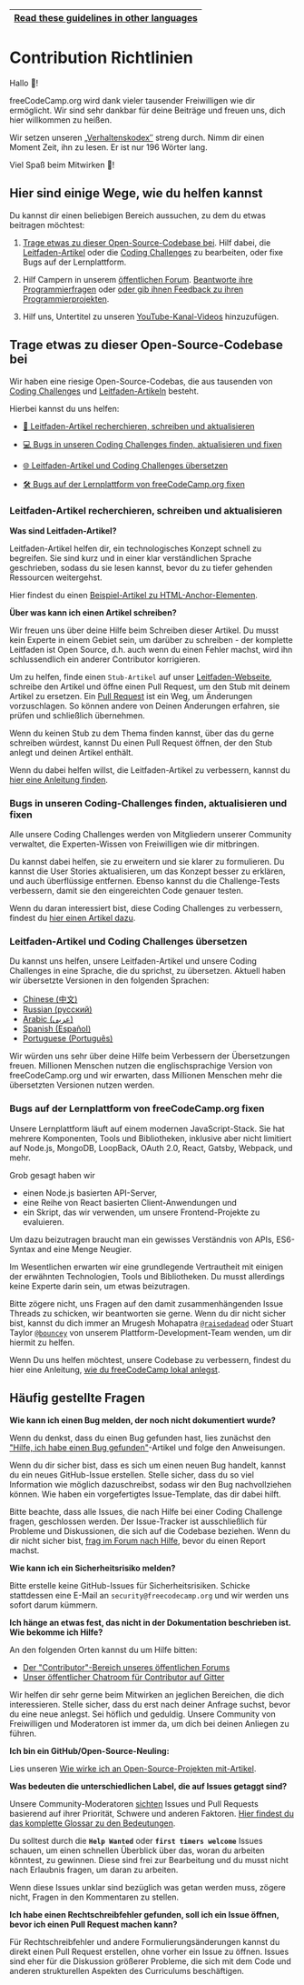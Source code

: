<!-- do not translate this -->
| [Read these guidelines in other languages](/docs/i18n-languages) |
|-|
<!-- do not translate this -->

# Contribution Richtlinien

Hallo 👋!

freeCodeCamp.org wird dank vieler tausender Freiwilligen wie dir ermöglicht. Wir sind sehr dankbar für deine Beiträge und freuen uns, dich hier willkommen zu heißen.

Wir setzen unseren [„Verhaltenskodex″](https://www.freecodecamp.org/code-of-conduct) streng durch. Nimm dir einen Moment Zeit, ihn zu lesen. Er ist nur 196 Wörter lang.

Viel Spaß beim Mitwirken 🎉!

## Hier sind einige Wege, wie du helfen kannst

Du kannst dir einen beliebigen Bereich aussuchen, zu dem du etwas beitragen möchtest:

1. [Trage etwas zu dieser Open-Source-Codebase bei](#Trage-etwas-zu-dieser-Open-Source-Codebase-bei). Hilf dabei, die [Leitfaden-Artikel](https://guide.freecodecamp.org/) oder die [Coding Challenges](https://learn.freecodecamp.org/) zu bearbeiten, oder fixe Bugs auf der Lernplattform.

2. Hilf Campern in unserem [öffentlichen Forum](https://www.freecodecamp.org/forum/). [Beantworte ihre Programmierfragen](https://www.freecodecamp.org/forum/?max_posts=1) oder [oder gib ihnen Feedback zu ihren Programmierprojekten](https://www.freecodecamp.org/forum/c/project-feedback?max_posts=1).

3. Hilf uns, Untertitel zu unseren [YouTube-Kanal-Videos](https://www.youtube.com/channel/UC8butISFwT-Wl7EV0hUK0BQ/videos) hinzuzufügen.

## Trage etwas zu dieser Open-Source-Codebase bei

Wir haben eine riesige Open-Source-Codebas, die aus tausenden von [Coding Challenges](https://learn.freecodecamp.org) und [Leitfaden-Artikeln](https://guide.freecodecamp.org) besteht.

Hierbei kannst du uns helfen:

- [📝 Leitfaden-Artikel recherchieren, schreiben und aktualisieren](#leitfaden-artikel-recherchieren-schreiben-und-aktualisieren)

- [💻 Bugs in unseren Coding Challenges finden, aktualisieren und fixen](#bugs-in-unseren-coding-challenges-finden-aktualisieren-und-fixen)

- [🌐 Leitfaden-Artikel und Coding Challenges übersetzen](#leitfaden-artikel-und-coding-challenges-übersetzen)

- [🛠 Bugs auf der Lernplattform von freeCodeCamp.org fixen](#Bugs-auf-der-Lernplattform-von-freecodecamporg-fixen)

### Leitfaden-Artikel recherchieren, schreiben und aktualisieren

**Was sind Leitfaden-Artikel?**

Leitfaden-Artikel helfen dir, ein technologisches Konzept schnell zu begreifen. Sie sind kurz und in einer klar verständlichen Sprache geschrieben, sodass du sie lesen kannst, bevor du zu tiefer gehenden Ressourcen weitergehst.

Hier findest du einen [Beispiel-Artikel zu HTML-Anchor-Elementen](https://github.com/freeCodeCamp/freeCodeCamp/blob/master/guide/english/html/elements/a-tag/index.md).

**Über was kann ich einen Artikel schreiben?**

Wir freuen uns über deine Hilfe beim Schreiben dieser Artikel. Du musst kein Experte in einem Gebiet sein, um darüber zu schreiben - der komplette Leitfaden ist Open Source, d.h. auch wenn du einen Fehler machst, wird ihn schlussendlich ein anderer Contributor korrigieren.

Um zu helfen, finde einen `Stub-Artikel` auf unser [Leitfaden-Webseite](https://guide.freecodecamp.org), schreibe den Artikel und öffne einen Pull Request, um den Stub mit deinem Artikel zu ersetzen. Ein [Pull Request](https://help.github.com/articles/about-pull-requests/) ist ein Weg, um Änderungen vorzuschlagen. So können andere von Deinen Änderungen erfahren, sie prüfen und schließlich übernehmen.

Wenn du keinen Stub zu dem Thema finden kannst, über das du gerne schreiben würdest, kannst Du einen Pull Request öffnen, der den Stub anlegt und deinen Artikel enthält.

Wenn du dabei helfen willst, die Leitfaden-Artikel zu verbessern, kannst du [hier eine Anleitung finden](/docs/how-to-work-on-guide-articles.md).

### Bugs in unseren Coding-Challenges finden, aktualisieren und fixen

Alle unsere Coding Challenges werden von Mitgliedern unserer Community verwaltet, die Experten-Wissen von Freiwilligen wie dir mitbringen.

Du kannst dabei helfen, sie zu erweitern und sie klarer zu formulieren. Du kannst die User Stories aktualisieren, um das Konzept besser zu erklären, und auch überflüssige entfernen. Ebenso kannst du die Challenge-Tests verbessern, damit sie den eingereichten Code genauer testen.

Wenn du daran interessiert bist, diese Coding Challenges zu verbessern, findest du [hier einen Artikel dazu](/docs/how-to-work-on-coding-challenges.md).

### Leitfaden-Artikel und Coding Challenges übersetzen

Du kannst uns helfen, unsere Leitfaden-Artikel und unsere Coding Challenges in eine Sprache, die du sprichst, zu übersetzen. Aktuell haben wir übersetzte Versionen in den folgenden Sprachen:

- [Chinese (中文)](https://github.com/freeCodeCamp/freeCodeCamp/tree/master/curriculum/challenges/chinese)
- [Russian (русский)](https://github.com/freeCodeCamp/freeCodeCamp/tree/master/curriculum/challenges/russian)
- [Arabic (عربى)](https://github.com/freeCodeCamp/freeCodeCamp/tree/master/curriculum/challenges/arabic)
- [Spanish (Español)](https://github.com/freeCodeCamp/freeCodeCamp/tree/master/curriculum/challenges/spanish)
- [Portuguese (Português)](https://github.com/freeCodeCamp/freeCodeCamp/tree/master/curriculum/challenges/portuguese)

Wir würden uns sehr über deine Hilfe beim Verbessern der Übersetzungen freuen. Millionen Menschen nutzen die englischsprachige Version von freeCodeCamp.org und wir erwarten, dass Millionen Menschen mehr die übersetzten Versionen nutzen werden.

### Bugs auf der Lernplattform von freeCodeCamp.org fixen

Unsere Lernplattform läuft auf einem modernen JavaScript-Stack. Sie hat mehrere Komponenten, Tools und Bibliotheken, inklusive aber nicht limitiert auf Node.js, MongoDB, LoopBack, OAuth 2.0, React, Gatsby, Webpack, und mehr.

Grob gesagt haben wir

- einen Node.js basierten API-Server,
- eine Reihe von React basierten Client-Anwendungen und
- ein Skript, das wir verwenden, um unsere Frontend-Projekte zu evaluieren.

Um dazu beizutragen braucht man ein gewisses Verständnis von APIs, ES6-Syntax and eine Menge Neugier.

Im Wesentlichen erwarten wir eine grundlegende Vertrautheit mit einigen der erwähnten Technologien, Tools und Bibliotheken. Du musst allerdings keine Experte darin sein, um etwas beizutragen.

Bitte zögere nicht, uns Fragen auf den damit zusammenhängenden Issue Threads zu schicken, wir beantworten sie gerne. Wenn du dir nicht sicher bist, kannst du dich immer an Mrugesh Mohapatra [`@raisedadead`](https://github.com/raisedadead) oder Stuart Taylor [`@bouncey`](https://github.com/bouncey) von unserem Plattform-Development-Team wenden, um dir hiermit zu helfen.

Wenn Du uns helfen möchtest, unsere Codebase zu verbessern, findest du hier eine Anleitung, [wie du freeCodeCamp lokal anlegst](/docs/how-to-setup-freecodecamp-locally.md).

## Häufig gestellte Fragen

**Wie kann ich einen Bug melden, der noch nicht dokumentiert wurde?**

Wenn du denkst, dass du einen Bug gefunden hast, lies zunächst den ["Hilfe, ich habe einen Bug gefunden"](https://forum.freecodecamp.org/t/how-to-report-a-bug/19543)-Artikel und folge den Anweisungen.

Wenn du dir sicher bist, dass es sich um einen neuen Bug handelt, kannst du ein neues GitHub-Issue erstellen. Stelle sicher, dass du so viel Information wie möglich dazuschreibst, sodass wir den Bug nachvollziehen können. Wie haben ein vorgefertigtes Issue-Template, das dir dabei hilft.

Bitte beachte, dass alle Issues, die nach Hilfe bei einer Coding Challenge fragen, geschlossen werden. Der Issue-Tracker ist ausschließlich für Probleme und Diskussionen, die sich auf die Codebase beziehen. Wenn du dir nicht sicher bist, [frag im Forum nach Hilfe](https://www.freecodecamp.org/forum), bevor du einen Report machst.

**Wie kann ich ein Sicherheitsrisiko melden?**

Bitte erstelle keine GitHub-Issues für Sicherheitsrisiken. Schicke stattdessen eine E-Mail an `security@freecodecamp.org` und wir werden uns sofort darum kümmern.

**Ich hänge an etwas fest, das nicht in der Dokumentation beschrieben ist. Wie bekomme ich Hilfe?**

An den folgenden Orten kannst du um Hilfe bitten:

- [Der "Contributor"-Bereich unseres öffentlichen Forums](https://www.freecodecamp.org/forum/c/contributors)
- [Unser öffentlicher Chatroom für Contributor auf Gitter](https://gitter.im/FreeCodeCamp/Contributors)

Wir helfen dir sehr gerne beim Mitwirken an jeglichen Bereichen, die dich interessieren. Stelle sicher, dass du erst nach deiner Anfrage suchst, bevor du eine neue anlegst. Sei höflich und geduldig. Unsere Community von Freiwilligen und Moderatoren ist immer da, um dich bei deinen Anliegen zu führen.

**Ich bin ein GitHub/Open-Source-Neuling:**

Lies unseren [Wie wirke ich an Open-Source-Projekten mit-Artikel](https://github.com/freeCodeCamp/how-to-contribute-to-open-source).

**Was bedeuten die unterschiedlichen Label, die auf Issues getaggt sind?**

Unsere Community-Moderatoren [sichten](https://en.wikipedia.org/wiki/Software_bug#Bug_management) Issues und Pull Requests basierend auf ihrer Priorität, Schwere und anderen Faktoren. [Hier findest du das komplette Glossar zu den Bedeutungen](https://github.com/freecodecamp/freecodecamp/labels).

Du solltest durch die **`Help Wanted`** oder **`first timers welcome`** Issues schauen, um einen schnellen Überblick über das, woran du arbeiten könntest, zu gewinnen. Diese sind frei zur Bearbeitung und du musst nicht nach Erlaubnis fragen, um daran zu arbeiten.

Wenn diese Issues unklar sind bezüglich was getan werden muss, zögere nicht, Fragen in den Kommentaren zu stellen.

**Ich habe einen Rechtschreibfehler gefunden, soll ich ein Issue öffnen, bevor ich einen Pull Request machen kann?**

Für Rechtschreibfehler und andere Formulierungsänderungen kannst du direkt einen Pull Request erstellen, ohne vorher ein Issue zu öffnen. Issues sind eher für die Diskussion größerer Probleme, die sich mit dem Code und anderen strukturellen Aspekten des Curriculums beschäftigen.

